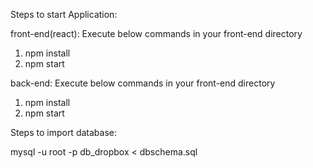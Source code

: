 Steps to start Application:

front-end(react):
Execute below commands in your front-end directory
1. npm install
2. npm start

back-end:
Execute below commands in your front-end directory
1. npm install
2. npm start


Steps to import database:


mysql -u root -p db_dropbox < dbschema.sql

